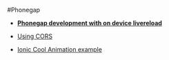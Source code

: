 #Phonegap

* [**Phonegap development with on device livereload**](http://www.hiddentao.com/archives/2014/08/18/phonegap-development-with-on-device-livereload/)

* [Using CORS](http://www.html5rocks.com/en/tutorials/cors/)

* [Ionic Cool Animation example](http://codepen.io/ionic/pen/nxEdH?editors=101)